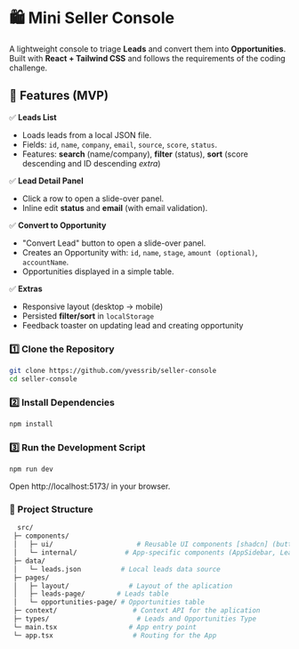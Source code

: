 # 🛍️ Mini Seller Console

A lightweight console to triage **Leads** and convert them into **Opportunities**.  
Built with **React + Tailwind CSS** and follows the requirements of the coding challenge.

## 📌 Features (MVP)

✅ **Leads List**
- Loads leads from a local JSON file.
- Fields: `id`, `name`, `company`, `email`, `source`, `score`, `status`.
- Features: **search** (name/company), **filter** (status), **sort** (score descending and ID descending *extra*)

✅ **Lead Detail Panel**
- Click a row to open a slide-over panel.
- Inline edit **status** and **email** (with email validation).

✅ **Convert to Opportunity**
- "Convert Lead" button to open a slide-over panel.
- Creates an Opportunity with: `id`, `name`, `stage`, `amount (optional)`, `accountName`.
- Opportunities displayed in a simple table.

✅ **Extras**
- Responsive layout (desktop → mobile)
- Persisted **filter/sort** in `localStorage`
- Feedback toaster on updating lead and creating opportunity

### 1️⃣ Clone the Repository

```bash
git clone https://github.com/yvessrib/seller-console
cd seller-console
```

### 2️⃣ Install Dependencies 
```bash
npm install
```

### 3️⃣ Run the Development Script
```bash
npm run dev
```
Open http://localhost:5173/ in your browser.

### 📂 Project Structure
```bash
  src/
 ├─ components/
 │   ├─ ui/                     # Reusable UI components [shadcn] (buttons, tables, sidebar, etc.)
 │   └─ internal/            # App-specific components (AppSidebar, LeadDetailPanel)
 ├─ data/
 │   └─ leads.json          # Local leads data source
 ├─ pages/
 │   ├─ layout/               # Layout of the aplication
 │   ├─ leads-page/        # Leads table 
 │   └─ opportunities-page/ # Opportunities table
 ├─ context/                   # Context API for the aplication
 ├─ types/                      # Leads and Opportunities Type
 └─ main.tsx                  # App entry point
 └─ app.tsx                    # Routing for the App
```
